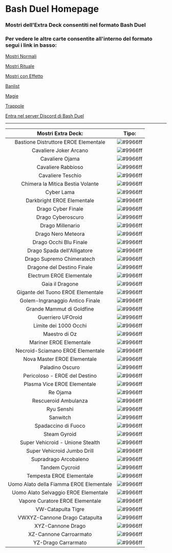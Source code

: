 # Bash Duel Homepage

### Mostri dell'Extra Deck consentiti nel formato Bash Duel 

### Per vedere le altre carte consentite all'interno del formato segui i link in basso:


[Mostri Normali](../NormalMonsters/MostriNormali.md)

[Mostri Rituale](../RitualMonsters/MostriRituale.md)

[Mostri con Effetto](../EffectMonsters/MostriEffetto.md)

[Banlist](../README.md)

[Magie](../Spells//Magie.md)

[Trappole](../Traps/Trappole.md)

[Entra nel server Discord di Bash Duel](https://discord.gg/5PpMBYZf)

---


|Mostri Extra Deck:                 |Tipo: |
|:---------------------------------:|:----:|
| Bastione Distruttore EROE Elementale    | ![#9966ff](https://placehold.co/15x15/9966ff/9966ff.png) |
| Cavaliere Joker Arcano                  | ![#9966ff](https://placehold.co/15x15/9966ff/9966ff.png) |
| Cavaliere Ojama                         | ![#9966ff](https://placehold.co/15x15/9966ff/9966ff.png) |
| Cavaliere Rabbioso                      | ![#9966ff](https://placehold.co/15x15/9966ff/9966ff.png) |
| Cavaliere Teschio                       | ![#9966ff](https://placehold.co/15x15/9966ff/9966ff.png) |
| Chimera la Mitica Bestia Volante        | ![#9966ff](https://placehold.co/15x15/9966ff/9966ff.png) |
| Cyber Lama                              | ![#9966ff](https://placehold.co/15x15/9966ff/9966ff.png) |
| Darkbright EROE Elementale              | ![#9966ff](https://placehold.co/15x15/9966ff/9966ff.png) |
| Drago Cyber Finale                      | ![#9966ff](https://placehold.co/15x15/9966ff/9966ff.png) |
| Drago Cyberoscuro                       | ![#9966ff](https://placehold.co/15x15/9966ff/9966ff.png) |
| Drago Millenario                        | ![#9966ff](https://placehold.co/15x15/9966ff/9966ff.png) |
| Drago Nero Meteora                      | ![#9966ff](https://placehold.co/15x15/9966ff/9966ff.png) |
| Drago Occhi Blu Finale                  | ![#9966ff](https://placehold.co/15x15/9966ff/9966ff.png) |
| Drago Spada dell'Alligatore             | ![#9966ff](https://placehold.co/15x15/9966ff/9966ff.png) |
| Drago Supremo Chimeratech               | ![#9966ff](https://placehold.co/15x15/9966ff/9966ff.png) |
| Dragone del Destino Finale              | ![#9966ff](https://placehold.co/15x15/9966ff/9966ff.png) |
| Electrum EROE Elementale                | ![#9966ff](https://placehold.co/15x15/9966ff/9966ff.png) |
| Gaia il Dragone                         | ![#9966ff](https://placehold.co/15x15/9966ff/9966ff.png) |
| Gigante del Tuono EROE Elementale       | ![#9966ff](https://placehold.co/15x15/9966ff/9966ff.png) |
| Golem-Ingranaggio Antico Finale         | ![#9966ff](https://placehold.co/15x15/9966ff/9966ff.png) |
| Grande Mammut di Goldfine               | ![#9966ff](https://placehold.co/15x15/9966ff/9966ff.png) |
| Guerriero UFOroid                       | ![#9966ff](https://placehold.co/15x15/9966ff/9966ff.png) |
| Limite dei 1000 Occhi                   | ![#9966ff](https://placehold.co/15x15/9966ff/9966ff.png) |
| Maestro di Oz                           | ![#9966ff](https://placehold.co/15x15/9966ff/9966ff.png) |
| Mariner EROE Elementale                 | ![#9966ff](https://placehold.co/15x15/9966ff/9966ff.png) |
| Necroid-Sciamano EROE Elementale        | ![#9966ff](https://placehold.co/15x15/9966ff/9966ff.png) |
| Nova Master EROE Elementale             | ![#9966ff](https://placehold.co/15x15/9966ff/9966ff.png) |
| Paladino Oscuro                         | ![#9966ff](https://placehold.co/15x15/9966ff/9966ff.png) |
| Pericoloso - EROE del Destino           | ![#9966ff](https://placehold.co/15x15/9966ff/9966ff.png) |
| Plasma Vice EROE Elementale             | ![#9966ff](https://placehold.co/15x15/9966ff/9966ff.png) |
| Re Ojama                                | ![#9966ff](https://placehold.co/15x15/9966ff/9966ff.png) |
| Rescueroid Ambulanza                    | ![#9966ff](https://placehold.co/15x15/9966ff/9966ff.png) |
| Ryu Senshi                              | ![#9966ff](https://placehold.co/15x15/9966ff/9966ff.png) |
| Sanwitch                                | ![#9966ff](https://placehold.co/15x15/9966ff/9966ff.png) |
| Spadaccino di Fuoco                     | ![#9966ff](https://placehold.co/15x15/9966ff/9966ff.png) |
| Steam Gyroid                            | ![#9966ff](https://placehold.co/15x15/9966ff/9966ff.png) |
| Super Vehicroid - Unione Stealth        | ![#9966ff](https://placehold.co/15x15/9966ff/9966ff.png) |
| Super Vehicroid Jumbo Drill             | ![#9966ff](https://placehold.co/15x15/9966ff/9966ff.png) |
| Supradrago Arcobaleno                   | ![#9966ff](https://placehold.co/15x15/9966ff/9966ff.png) |
| Tandem Cycroid                          | ![#9966ff](https://placehold.co/15x15/9966ff/9966ff.png) |
| Tempesta EROE Elementale                | ![#9966ff](https://placehold.co/15x15/9966ff/9966ff.png) |
| Uomo Alato della Fiamma EROE Elementale | ![#9966ff](https://placehold.co/15x15/9966ff/9966ff.png) |
| Uomo Alato Selvaggio EROE Elementale    | ![#9966ff](https://placehold.co/15x15/9966ff/9966ff.png) |
| Vapore Curatore EROE Elementale         | ![#9966ff](https://placehold.co/15x15/9966ff/9966ff.png) |
| VW-Catapulta Tigre                      | ![#9966ff](https://placehold.co/15x15/9966ff/9966ff.png) |
| VWXYZ-Cannone Drago Catapulta           | ![#9966ff](https://placehold.co/15x15/9966ff/9966ff.png) |
| XYZ-Cannone Drago                       | ![#9966ff](https://placehold.co/15x15/9966ff/9966ff.png) |
| XZ-Cannone Carroarmato                  | ![#9966ff](https://placehold.co/15x15/9966ff/9966ff.png) |
| YZ-Drago Carrarmato                     | ![#9966ff](https://placehold.co/15x15/9966ff/9966ff.png) |
